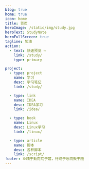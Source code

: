 ```yaml
---
blog: true
home: true
icon: home
title: 首页
heroImage: /static/img/study.jpg
heroText: StudyNote
heroFullScreen: true
tagline: 加油
action:
  - text: 快速预览 →
    link: /study/
    type: primary

project:
  - type: project
    name: 学习
    desc: 学习笔记
    link: /study/

  - type: link
    name: IDEA
    desc: IDEA学习
    link: /idea/

  - type: book
    name: Linux
    desc: Linux学习
    link: /linux/

  - type: article
    name: 脚本
    desc: 各种脚本
    link: /script/
footer: 业精于勤而荒于嬉，行成于思而毁于随
---
```

